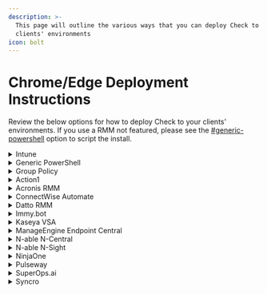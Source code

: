 ```yaml
---
description: >-
  This page will outline the various ways that you can deploy Check to your
  clients' environments
icon: bolt
---
```


# Chrome/Edge Deployment Instructions

Review the below options for how to deploy Check to your clients' environments. If you use a RMM not featured, please see the [#generic-powershell](chrome-edge-deployment-instructions.md#generic-powershell "mention") option to script the install.

<details>

<summary>Intune</summary>

**Prepare Your Extension Configuration JSON**

You need to generate two JSON strings:

* One for **Chrome**
* One for **Edge**

Each JSON should include the following settings. Please review all settings. Any that you do not set will use the defaults. For more detailed descriptions of what each option is, please see the [#generic-powershell](chrome-edge-deployment-instructions.md#generic-powershell "mention") script.

Chrome:

```json

{
  "benimdeioplgkhanklclahllklceahbe": {
    "installation_mode": "force_installed",
    "update_url": "https://clients2.google.com/service/update2/crx",
    "settings": {
      "showNotifications": true,
      "enableValidPageBadge": false,
      "enablePageBlocking": false,
      "enableCippReporting": true,
      "cippServerUrl": "https://yourserver.com",
      "cippTenantId": "your-tenant-id",
      "customRulesUrl": "https://yourrules.com",
      "updateInterval": 24,
      "enableDebugLogging": false,
      "customBranding": {
        "companyName": "Your Company",
        "productName": "Check",
        "supportEmail": "support@yourcompany.com",
        "primaryColor": "#FF0000",
        "logoUrl": "https://yourcompany.com/logo.png"
      }
    }
  }
}

```

Edge:

```json

{
  "knepjpocdagponkonnbggpcnhnaikajg": {
    "installation_mode": "force_installed",
    "update_url": "https://clients2.google.com/service/update2/crx",
    "settings": {
      "showNotifications": true,
      "enableValidPageBadge": false,
      "enablePageBlocking": false,
      "enableCippReporting": true,
      "cippServerUrl": "https://yourserver.com",
      "cippTenantId": "your-tenant-id",
      "customRulesUrl": "https://yourrules.com",
      "updateInterval": 60,
      "enableDebugLogging": false,
      "customBranding": {
        "companyName": "Your Company",
        "productName": "Check",
        "supportEmail": "support@yourcompany.com",
        "primaryColor": "#FF0000",
        "logoUrl": "https://yourcompany.com/logo.png"
      }
    }
  }
}

```

**Create a Custom Configuration Profile in Intune for Chrome**

1. **Sign in** to Microsoft Intune Admin Center
2. Go to **Devices** > Configuration profiles > Create Profile
3. Choose:
   1. Platform: Windows 10 and later
   2. Profile type: Custom
4. Click Create and fill in:
   1. Name: Chrome Extension - Check
   2. Description: Deploys and configures the Check Chrome extension
5. Under Configuration settings, click Add and enter:
   1. Name: Chrome Extension Settings
   2. Description: Configure Check Chrome extension settings
   3. OMA-URI: ./Device/Vendor/MSFT/Policy/Config/Chrome~~Policy~~googlechrome/ExtensionSettings
   4. Data Type: String
   5. Value: Paste the Chrome JSON created above.
6. Click Next, assign the profile to the appropriate groups, and **Create** the profile

**Create a Custom Configuration Profile in Intune for Edge**

1. Repeat the steps above with the following changes:
   1. Name: Edge Extension - Check
   2. Description: Deploys and configures the Check Edge Extension
   3. OMA-URI: ./Device/Vendor/MSFT/Policy/Config/Edge/ExtensionSettings
   4. Value: Paste the Edge JSON created above

</details>

<details>

<summary>Generic PowerShell</summary>

**Modify the following script and copy it to your RMM's scripting engine to deploy Check:**

{% hint style="info" %}
This script is designed to deploy the extension to both Chrome and Edge. It is recommended to deploy both even if you standardize on one. This will provide you with better protection in the case someone uses the non-favored browser.
{% endhint %}

1. Review the Extension Configuration Settings and Custom Branding Settings variables and update those to your desired values. The current values in the script are the default values. Leaving any unchanged will set the defaults.
2. If you are leveraging a RMM that has the ability to define the variables in the deployment section of scripting, then you may be able to remove this section and enter the variable definitions into the RMM scripting pages.

{% code overflow="wrap" lineNumbers="true" fullWidth="true" %}
```powershell
# Define extension details
# Chrome
$chromeExtensionId = "benimdeioplgkhanklclahllklceahbe"
$chromeUpdateUrl = "https://clients2.google.com/service/update2/crx"
$chromeManagedStorageKey = "HKLM:\SOFTWARE\Policies\Google\Chrome\3rdparty\extensions\$chromeExtensionId\policy"
$chromeExtensionSettingsKey = "HKLM:\SOFTWARE\Policies\Google\Chrome\ExtensionSettings\$chromeExtensionId"

#Edge
$edgeExtensionId = "knepjpocdagponkonnbggpcnhnaikajg"
$edgeUpdateUrl = "https://edge.microsoft.com/extensionwebstorebase/v1/crx"
$edgeManagedStorageKey = "HKLM:\SOFTWARE\Policies\Microsoft\Edge\3rdparty\extensions\$edgeExtensionId\policy"
$edgeExtensionSettingsKey = "HKLM:\SOFTWARE\Policies\Microsoft\Edge\ExtensionSettings\$edgeExtensionId"

# Extension Configuration Settings
$showNotifications = 1 # 0 = Unchecked, 1 = Checked (Enabled); default is 1; This will set the "Show Notifications" option in the extension settings.
$enableValidPageBadge = 0 # 0 = Unchecked, 1 = Checked (Enabled); default is 0; This will set the "Show Valid Page Badge" option in the extension settings.
$enablePageBlocking = 1 # 0 = Unchecked, 1 = Checked (Enabled); default is 1; This will set the "Enable Page Blocking" option in the extension settings.
$enableCippReporting = 0 # 0 = Unchecked, 1 = Checked (Enabled); default is 1; This will set the "Enable CIPP Reporting" option in the extension settings.
$cippServerUrl = "" # This will set the "CIPP Server URL" option in the extension settings; default is blank; if you set $enableCippReporting to 1, you must set this to a valid URL.
$cippTenantId = "" # This will set the "Tenant ID/Domain" option in the extension settings; default is blank; if you set $enableCippReporting to 1, you must set this to a valid Tenant ID.
$customRulesUrl = "" # This will set the "Config URL" option in the Detection Configuration settings; default is blank.
$updateInterval = 24 # This will set the "Update Interval" option in the Detection Configuration settings; default is 24 (hours). Range: 1-168 hours (1 hour to 1 week).
$enableDebugLogging = 0 # 0 = Unchecked, 1 = Checked (Enabled); default is 0; This will set the "Enable Debug Logging" option in the Activity Log settings.

# Custom Branding Settings
$companyName = "CyberDrain" # This will set the "Company Name" option in the Custom Branding settings; default is "CyberDrain".
$companyURL = "https://cyberdrain.com" # This will set the Company URL option in the Custom Branding settings; default is "https://cyberdrain.com"
$productName = "Check - Phishing Protection" # This will set the "Product Name" option in the Custom Branding settings; default is "Check - Phishing Protection".
$supportEmail = "" # This will set the "Support Email" option in the Custom Branding settings; default is blank.
$primaryColor = "#F77F00" # This will set the "Primary Color" option in the Custom Branding settings; default is "#F77F00"; must be a valid hex color code (e.g., #FFFFFF).
$logoUrl = "" # This will set the "Logo URL" option in the Custom Branding settings; default is blank.

# Extension Settings
# These settings control how the extension is installed and what permissions it has. It is recommended to leave these at their default values unless you have a specific need to change them.
$installationMode = "force_installed"

# Function to check and install extension
function Configure-ExtensionSettings {
    param (
        [string]$ExtensionId,
        [string]$UpdateUrl,
        [string]$ManagedStorageKey,
        [string]$ExtensionSettingsKey
    )

    # Create and configure managed storage key
    if (!(Test-Path $ManagedStorageKey)) {
        New-Item -Path $ManagedStorageKey -Force | Out-Null
    }

    # Set extension configuration settings
    New-ItemProperty -Path $ManagedStorageKey -Name "showNotifications" -PropertyType DWord -Value $showNotifications -Force | Out-Null
    New-ItemProperty -Path $ManagedStorageKey -Name "enableValidPageBadge" -PropertyType DWord -Value $enableValidPageBadge -Force | Out-Null
    New-ItemProperty -Path $ManagedStorageKey -Name "enablePageBlocking" -PropertyType DWord -Value $enablePageBlocking -Force | Out-Null
    New-ItemProperty -Path $ManagedStorageKey -Name "enableCippReporting" -PropertyType DWord -Value $enableCippReporting -Force | Out-Null
    New-ItemProperty -Path $ManagedStorageKey -Name "cippServerUrl" -PropertyType String -Value $cippServerUrl -Force | Out-Null
    New-ItemProperty -Path $ManagedStorageKey -Name "cippTenantId" -PropertyType String -Value $cippTenantId -Force | Out-Null
    New-ItemProperty -Path $ManagedStorageKey -Name "customRulesUrl" -PropertyType String -Value $customRulesUrl -Force | Out-Null
    New-ItemProperty -Path $ManagedStorageKey -Name "updateInterval" -PropertyType DWord -Value $updateInterval -Force | Out-Null
    New-ItemProperty -Path $ManagedStorageKey -Name "enableDebugLogging" -PropertyType DWord -Value $enableDebugLogging -Force | Out-Null

    # Create and configure custom branding
    $customBrandingKey = "$ManagedStorageKey\customBranding"
    if (!(Test-Path $customBrandingKey)) {
        New-Item -Path $customBrandingKey -Force | Out-Null
    }

    # Set custom branding settings
    New-ItemProperty -Path $customBrandingKey -Name "companyName" -PropertyType String -Value $companyName -Force | Out-Null
    New-ItemProperty -Path $cusomtBrandingKey -Name "companyURL" -PropertyType String -Value $companyURL -Force | Out-Null
    New-ItemProperty -Path $customBrandingKey -Name "productName" -PropertyType String -Value $productName -Force | Out-Null
    New-ItemProperty -Path $customBrandingKey -Name "supportEmail" -PropertyType String -Value $supportEmail -Force | Out-Null
    New-ItemProperty -Path $customBrandingKey -Name "primaryColor" -PropertyType String -Value $primaryColor -Force | Out-Null
    New-ItemProperty -Path $customBrandingKey -Name "logoUrl" -PropertyType String -Value $logoUrl -Force | Out-Null

    # Create and configure extension settings
    if (!(Test-Path $ExtensionSettingsKey)) {
        New-Item -Path $ExtensionSettingsKey -Force | Out-Null
    }

    # Set extension settings
    New-ItemProperty -Path $ExtensionSettingsKey -Name "installation_mode" -PropertyType String -Value $installationMode -Force | Out-Null
    New-ItemProperty -Path $ExtensionSettingsKey -Name "update_url" -PropertyType String -Value $UpdateUrl -Force | Out-Null

    Write-Output "Configured extension settings for $ExtensionId"
}

# Configure settings for Chrome and Edge
Configure-ExtensionSettings -ExtensionId $chromeExtensionId -UpdateUrl $chromeUpdateUrl -ManagedStorageKey $chromeManagedStorageKey -ExtensionSettingsKey $chromeExtensionSettingsKey
Configure-ExtensionSettings -ExtensionId $edgeExtensionId -UpdateUrl $edgeUpdateUrl -ManagedStorageKey $edgeManagedStorageKey -ExtensionSettingsKey $edgeExtensionSettingsKey
```
{% endcode %}

</details>

<details>

<summary>Group Policy</summary>

1. Download the following from the Check repo on GitHub
   1. ​[Deploy-ADMX.ps1](../../enterprise/Deploy-ADMX.ps1)
   2. ​[Check-Extension.admx](../../enterprise/admx/Check-Extension.admx)​
   3. ​[Check-Extension.adml](../../enterprise/admx/en-US/Check-Extension.adml)​
2. Run Deploy-ADMX.ps1. As long as you keep the other two files in the same folder, it will correctly add the available objects to Group Policy.
3. Open Group Policy and create a policy using the imported settings that can be found:

![](<../.gitbook/assets/image (2).png>)\\

</details>

<details>

<summary>Action1</summary>

For Action1, you can use the script in [#generic-powershell](chrome-edge-deployment-instructions.md#generic-powershell "mention") to create a ps1 file and deploy it via a [custom package in the software repository](https://www.action1.com/documentation/add-custom-packages-to-app-store/) or via the [script library](https://www.action1.com/documentation/script-library/).

</details>

<details>

<summary>Acronis RMM</summary>

For Acronis RMM, you can use the script in [#generic-powershell](chrome-edge-deployment-instructions.md#generic-powershell "mention")to [create a script in the Script repository](https://www.acronis.com/en-us/support/documentation/CyberProtectionService/#cyber-scripting-creating-script.html) and then running the script via a [Script Plan](https://www.acronis.com/en-us/support/documentation/CyberProtectionService/#cyber-scripting-scripting-plans.html).

</details>

<details>

<summary>ConnectWise Automate</summary>

1. Go to **Automation** > **Scripts** > **Script Manager**
2. Create a new script
3. Add a PowerShell Execute Script step
4. Copy in the [#generic-powershell](chrome-edge-deployment-instructions.md#generic-powershell "mention") script.
5. Save and assign the script to your targetted devices.

</details>

<details>

<summary>Datto RMM</summary>

1. Go to **Automation** > **Components**
2. Create a new Custom Component
3. Copy in the [#generic-powershell](chrome-edge-deployment-instructions.md#generic-powershell "mention") script
4. Save and publish the component
5. Navigate to **Automation** > **Jobs** > **Create Job**
6. Name the job Check Browser Extension Deployment
7. Add the custom component you just created
8. Target your selected device(s)
9. Schedule the job

</details>

<details>

<summary>Immy.bot</summary>

Immy.bot includes a pre-built Global Computer Task for Check browser extension deployment.\
Due to how flexible Immy is, this may look intimidating at first, but it is quite easy and nearly purely UI-driven!\
Follow these steps to deploy Check using Immy.bot:

**Step 1: Create a Deployment**

1. **Navigate to Deployments** in the left menu
2. Click **New** to create a deployment
3. **Select the Global Task**: Choose "Check by Cyberdrain" from the available global tasks
4. **Configure Enforcement Type**:
   * **Required**: Automatically applies during maintenance sessions
   * **Onboarding**: Applied only during computer onboarding
   * **Ad Hoc**: Run only when explicitly triggered
5. **Select Targets**:
   * **Cross Tenant**: Apply to all computers across all tenants
   * **Single Tenant**: Apply to computers in a specific tenant
   * **Individual**: Target specific computers or users
   * Use filters, tags, or integration-specific targeting as needed

**Step 2: Customize Parameters**

1. **Configure Task Parameters** to customize the deployment for your environment:
   * Set company branding options (company name, logo URL, primary color)
   * Configure CIPP reporting settings (server URL, tenant ID)
   * Adjust notification and blocking preferences
   * Set custom detection rules URL if needed
2. **Set Dependencies** if required (e.g., ensure Windows updates are applied first)
3. **Configure Scheduling** if using time-based deployment

**Step 3: Deploy and Monitor**

1. Click **Create** to save the deployment
2. **Run a Maintenance Session** to apply the deployment:
   * Navigate to the target computers
   * Initiate maintenance session to execute deployments
3. **Monitor Results** through ImmyBot's maintenance session logs
4. Review deployment status and address any failures

**Best Practices for Immy.bot Deployment**

* **Test First**: Create a test deployment targeting a small group before rolling out globally
* **Use Targeting**: Leverage Immy's advanced targeting to deploy based on computer properties, user assignments, or custom criteria
* **Monitor Compliance**: Set up recurring maintenance sessions to ensure Check remains installed and properly configured
* **Handle Exceptions**: Create separate deployments for customers requiring different configurations

For detailed information about Immy deployments, tasks, and maintenance sessions, refer to the [Immy.bot Documentation](https://docs.immy.bot).

</details>

<details>

<summary>Kaseya VSA</summary>

1. Go to **Agent Procedures** > **Installer Wizards** > **Application Deploy**
2. Upload a .ps1 of the [#generic-powershell](chrome-edge-deployment-instructions.md#generic-powershell "mention") script
3. Choose Private or Shared Files
4. Select installer type
5. Add command-line options
6. Name the procedure Check Browser Extension Deployment
7. Save and schedule the script for deployment

</details>

<details>

<summary>ManageEngine Endpoint Central</summary>

1. Navigate to **Manage** > **Extension Repository**
2. Click **Add Extensions** and click the desired browser
3. Select the Web Store Extension Type
4. Enter the extension ID:
   1. Chrome: benimdeioplgkhanklclahllklceahbe
   2. Edge: knepjpocdagponkonnbggpcnhnaikajg
5. Click **Add** after each
6. Navigate to **Browsers** > **Manage** > **Groups & Computers**
7. Select the custom groups or computers you wish to distribute the extension to
8. Click **Distribute Extensions**
9. Select the extensions you just added to the repository
10. Click **Distribute**

</details>

<details>

<summary>N-able N-Central</summary>

1. Go to **Configuration** > **Scheduled Tasks** > **Script/Software Repository**
2. Click **Add** > **Script**
3. Choose:
   1. Script Type: **PowerShell**
   2. Operating System: **Windows**
4. Upload a .ps1 of the [#generic-powershell](chrome-edge-deployment-instructions.md#generic-powershell "mention") script or paste the script directly
5. Name the script `Check Browser Extension Deployment`
6. Save the script
7. Go to **Configuration** > **Scheduled Task** > **Add Task**
8. Choose **Run a Script**
9. Select the script you just uploaded
10. Configure the task
    1. Name: **Check Browser Extension Deployment**
    2. Target Devices: Choose specific devices, groups, or filters
    3. Schedule: Set to your desired interval. We recommend on login/startup for best results but a lower frequency can also ensure deployment to all macines
    4. Execution Context: **System Account**
11. Click **Save and Activate**

</details>

<details>

<summary>N-able N-Sight</summary>

1. Go to **Settings** > **Script Manager**
2. Click **New**
3. Enter `Check Browser Extension Deployment` for the name and a brief description
4. Set a timeout period for the script of 600 seconds
5. Upload a .ps1 file of the [#generic-powershell](chrome-edge-deployment-instructions.md#generic-powershell "mention") script leaving `Script check and automated task` selected
6. Click **Save**
7. On the **All Devices** view, right-click your targeted Client or Site
8. Select **Task** > **Add**
9. Select the script you just uploaded
10. Enter a name for the task, e.g. `<Client/Site> Check Browser Extension Deployment`
11. Select `Once per day` for the frequency method
12. Set a **Start Date**, **Start Time**, **End Date**, and **End Time** as desired
13. Set a maximum permitted execution time e.g. 600 seconds
14. Set `Run task as soon as possible if schedule is missed`
15. Select **Next**
16. Select the targeted devices and click **Add Task**

</details>

<details>

<summary>NinjaOne</summary>

1. Go to **Administration** > **Library > Automation > Add > New Script**

1) Enter:
   1. Name `Check Browser Extension Deployment`
   2. Description: To deploy Check by CyberDrain for Edge and Chrome
   3. Categories: Select as approriate for your environment
   4. Language: PowerShell
   5. Operating System: Windows
   6. Architechture: All
   7. Run As: System
   8. Script Variables: Add as desired to customize
2) Copy the [#generic-powershell](chrome-edge-deployment-instructions.md#generic-powershell "mention") script into the editor
3) Click **Save**
4) Go to **Administration** > **Policies**
5) Options are to create a new policy or add the automation to an existing policy targeting Windows devices
6) Select **Scheduled Automation** on the left
7) Click **Add a Scheduled automation** button
8) Select the script and set the options for frequency, add variables, etc.
9) Click **Add**
10) Click **Save**

</details>

<details>

<summary>Pulseway</summary>

1. Go to **Automation** > **Scripts**
2. (Optional) Create a new **Script Category** called Browser Extensions
3. Click **Create Script**
4. Name the Script `Check Browser Extension Deployment`
5. Toggle **Enabled** under the Windows tab
6. Select **PowerShell** as the script type
7. Paste the [#generic-powershell](chrome-edge-deployment-instructions.md#generic-powershell "mention") script into the editor
8. Click **Save Script**
9. Navigate to **Automation** > **Tasks**
10. Click **Create Task**
11. Name the task `Check Browser Extension Deployment`
12. Choose the PowerShell script you just added
13. Set the **Scope** to **All Systems** or create a custom scope
14. Set **Daily** for **Schedule**
15. Save the task

</details>

<details>

<summary>SuperOps.ai</summary>

1. Navigate to **Modules** > **Scripts**
2. Click **+ Scrip**t
3. Name the script `Check Browser Extension Depoloyment`
4. Choose **PowerShell** as the language
5. Paste the [#generic-powershell](chrome-edge-deployment-instructions.md#generic-powershell "mention") script
6. Set a timeout of 600 seconds
7. Choose to run as **System/Root User**
8. Save the script
9. SuperOps has multiple ways to deploy a scheduled action. Please review their documentation for your preferred method

</details>

<details>

<summary>Syncro</summary>

1. Navigate to the **Scripts** tab
2. Click **+Script**
3. Name the script `Check Browser Extension Deployment`
4. Choose **PowerShell** as the file type
5. Set **Run As** to **System**
6. Copy the [#generic-powershell](chrome-edge-deployment-instructions.md#generic-powershell "mention") script into the editor
7. Click **Create Script**
8. Navigate to **Policies**
9. Click **+New Policy**
10. Name the policy `Check Browser Extension Deployment`
11. Choose **Scripting** policy category
12. Click **+Add Entry**
13. Select the script you just created from the drop down
14. Select your desired frequency. We recommend at least daily
15. Click **Save Policy**

</details>

